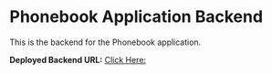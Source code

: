 # Phonebook Application Backend

This is the backend for the Phonebook application.

**Deployed Backend URL:** [Click Here:](https://part3-backend-w8jf.onrender.com/)

